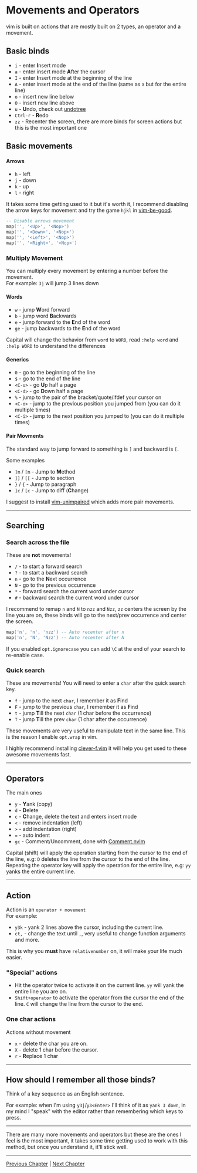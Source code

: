 # Movements and Operators
vim is built on actions that are mostly built on 2 types, an operator and a movement.

## Basic binds
* `i` - enter **I**nsert mode
* `a` - enter insert mode **A**fter the cursor
* `I` - enter **I**nsert mode at the beginning of the line
* `A` - enter insert mode at the end of the line (same as `a` but for the entire line)
* `o` - insert new line below
* `O` - insert new line above
* `u` - **U**ndo, check out [undotree](https://github.com/mbbill/undotree)
* `Ctrl-r` - **R**edo
* `zz` - Recenter the screen, there are more binds for screen actions but this is the most important one

## Basic movements
#### Arrows
* `h` - left
* `j` - down
* `k` - up
* `l` - right

It takes some time getting used to it but it's worth it, I recommend disabling the arrow keys for movement and try the game `hjkl` in [vim-be-good](https://github.com/ThePrimeagen/vim-be-good).

```lua
-- Disable arrows movement
map('', '<Up>', '<Nop>')
map('', '<Down>', '<Nop>')
map('', '<Left>', '<Nop>')
map('', '<Right>', '<Nop>')
```

### Multiply Movement
You can multiply every movement by entering a number before the movement. \
For example: `3j` will jump 3 lines down

#### Words
* `w` - jump **W**ord forward
* `b` - jump word **B**ackwards
* `e` - jump forward to the **E**nd of the word
* `ge` - jump backwards to the **E**nd of the word

Capital will change the behavior from `word` to `WORD`, read `:help word` and `:help WORD` to understand the differences

#### Generics
* `0` - go to the beginning of the line
* `$` - go to the end of the line
* `<C-u>` - go **U**p half a page
* `<C-d>` - go **D**own half a page
* `%` - jump to the pair of the bracket/quote/ifdef your cursor on
* `<C-o>` - jump to the previous position you jumped from (you can do it multiple times)
* `<C-i>` - jump to the next position you jumped to (you can do it multiple times)

#### Pair Movments
The standard way to jump forward to something is `]` and backward is `[`.

Some examples
* `]m` / `[m` - Jump to **M**ethod
* `]]` / `[[` - Jump to section
* `}` / `{` - Jump to paragraph
* `]c` / `[c` - Jump to diff (**C**hange)

I suggest to install [vim-unimpaired](https://github.com/tpope/vim-unimpaired) which adds more pair movements.

---

## Searching
### Search across the file
These are **not** movements!
* `/` - to start a forward search
* `?` - to start a backward search
* `n` - go to the **N**ext occurrence
* `N` - go to the previous occurrence
* `*` - forward search the current word under cursor
* `#` - backward search the current word under cursor

I recommend to remap `n` and `N` to `nzz` and `Nzz`, `zz` centers the screen by the line you are on, these binds will go to the next/prev occurrence and center the screen.
```lua
map('n', 'n', 'nzz') -- Auto recenter after n
map('n', 'N', 'Nzz') -- Auto recenter after N
```

If you enabled `opt.ignorecase` you can add `\C` at the end of your search to re-enable case.

### Quick search
These are movements! You will need to enter a `char` after the quick search key.
* `f` - jump to the next `char`, I remember it as **F**ind
* `F` - jump to the previous `char`, I remember it as **F**ind
* `t` - jump **T**ill the next `char` (1 char before the occurrence)
* `T` - jump **T**ill the prev `char` (1 char after the occurrence)

These movements are very useful to manipulate text in the same line. This is the reason I enable `opt.wrap` in vim.

I highly recommend installing [clever-f.vim](https://github.com/rhysd/clever-f.vim) it will help you get used to these awesome movements fast.

---

## Operators
The main ones
* `y` - **Y**ank (copy)
* `d` - **D**elete
* `c` - **C**hange, delete the text and enters insert mode
* `<` - remove indentation (left)
* `>` - add indentation (right)
* `=` - auto indent
* `gc` - Comment/Uncomment, done with [Comment.nvim](https://github.com/numToStr/Comment.nvim)

Capital (shift) will apply the operation starting from the cursor to the end of the line, e.g: `D` deletes the line from the cursor to the end of the line. \
Repeating the operator key will apply the operation for the entire line, e.g: `yy` yanks the entire current line.

---

## Action
Action is an `operator + movement` \
For example: 
* `y3k` - yank 2 lines above the cursor, including the current line.
* `ct,` - change the text until `,`, very useful to change function arguments and more.

This is why you **must** have `relativenumber` on, it will make your life much easier.

### "Special" actions
* Hit the operator twice to activate it on the current line. `yy` will yank the entire line you are on.
* `Shift+operator` to activate the operator from the cursor the end of the line. `C` will change the line from the cursor to the end.

### One char actions
Actions without movement
* `x` - delete the char you are on.
* `X` - delete 1 char before the cursor.
* `r` - **R**eplace 1 char

---

## How should I remember all those binds?
Think of a key sequence as an English sentence.

For example: when I'm using `y3j`/`y3<Enter>` I'll think of it as `yank 3 down`, in my mind I "speak" with the editor rather than remembering which keys to press.

---

There are many more movements and operators but these are the ones I feel is the most important, it takes some time getting used to work with this method, but once you understand it, it'll stick well.

---

[Previous Chapter](./02-basic-config.md) | [Next Chapter](./04-copy-paste-visual.md)
